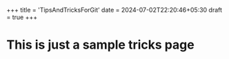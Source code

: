 +++
title = 'TipsAndTricksForGit'
date = 2024-07-02T22:20:46+05:30
draft = true
+++
# This is just a sample tricks page